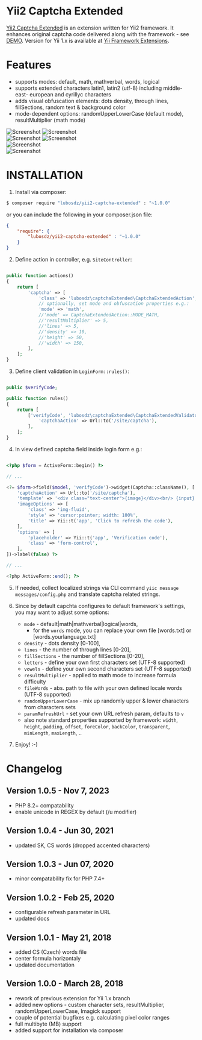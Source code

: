 Yii2 Captcha Extended
=====================

[Yii2 Captcha Extended](https://github.com/lubosdz/yii2-captcha-extended) is an extension written for Yii2 framework.
It enhances original captcha code delivered along with the framework - see [DEMO](https://synet.sk/blog/php/260-yii-framework-demos).
Version for Yii 1.x is available at [Yii Framework Extensions](https://www.yiiframework.com/extension/captcha-extended).


Features
========

* supports modes: default, math, mathverbal, words, logical
* supports extended characters latin1, latin2 (utf-8) including middle- east- european and cyrillyc characters
* adds visual obfuscation elements: dots density, through lines, fillSections, random text & background color
* mode-dependent options: randomUpperLowerCase (default mode), resultMultiplier (math mode)

![Screenshot](http://static.synet.sk/captchaExtendedShot.png)
![Screenshot](http://static.synet.sk/captchaExtendedShot-sk.png)<br />
![Screenshot](http://static.synet.sk/captchaExtendedShot-de.png)
![Screenshot](http://static.synet.sk/captchaExtended-logical.gif)<br />
![Screenshot](http://static.synet.sk/captchaExtended-mathverbal.gif)<br />
![Screenshot](http://static.synet.sk/captchaExtended-math.gif)

INSTALLATION
============

1) Install via composer:

```bash
$ composer require "lubosdz/yii2-captcha-extended" : "~1.0.0"
```

or you can include the following in your composer.json file:

```json
{
	"require": {
		"lubosdz/yii2-captcha-extended" : "~1.0.0"
	}
}
```

2) Define action in controller, e.g. `SiteController`:

```php

public function actions()
{
	return [
		'captcha' => [
			'class' => 'lubosdz\captchaExtended\CaptchaExtendedAction',
			// optionally, set mode and obfuscation properties e.g.:
			'mode' => 'math',
			//'mode' => CaptchaExtendedAction::MODE_MATH,
			//'resultMultiplier' => 5,
			//'lines' => 5,
			//'density' => 10,
			//'height' => 50,
			//'width' => 150,
		],
	];
}

```

3) Define client validation in `LoginForm::rules()`:

```php

public $verifyCode;

public function rules()
{
	return [
		['verifyCode', 'lubosdz\captchaExtended\CaptchaExtendedValidator',
			'captchaAction' => Url::to('/site/captcha'),
		],
	];
}

```

4) In view defined captcha field inside login form e.g.:

```php

<?php $form = ActiveForm::begin() ?>

// ...

<?= $form->field($model, 'verifyCode')->widget(Captcha::className(), [
	'captchaAction' => Url::to('/site/captcha'),
	'template' => '<div class="text-center">{image}</div><br/> {input} ',
	'imageOptions' => [
		'class' => 'img-fluid',
		'style' => 'cursor:pointer; width: 100%',
		'title' => Yii::t('app', 'Click to refresh the code'),
	],
	'options' => [
		'placeholder' => Yii::t('app', 'Verification code'),
		'class' => 'form-control',
	],
])->label(false) ?>

// ...

<?php ActiveForm::end(); ?>

```

5) If needed, collect localized strings via CLI command `yiic message messages/config.php` and translate captcha related strings.

6) Since by default capchta configures to default framework's settings, you may want to adjust some options:

	* `mode` - default|math|mathverbal|logical|words,
		* for the `words` mode, you can replace your own file [words.txt] or [words.yourlanguage.txt]
	* `density` - dots density [0-100],
	* `lines` - the number of through lines [0-20],
	* `fillSections` - the number of fillSections [0-20],
	* `letters` - define your own first characters set (UTF-8 supported)
	* `vowels` - define your own second characters set (UTF-8 supported)
	* `resultMultiplier` - applied to math mode to increase formula difficulty
	* `fileWords` - abs. path to file with your own defined locale words (UTF-8 supported)
	* `randomUpperLowerCase` - mix up randomly upper & lower characters from characters sets
	* `paramRefreshUrl` - set your own URL refresh param, defaults to `v`
	* also note standard properties supported by framework: `width`, `height`, `padding`, `offset`, `foreColor`, `backColor`, `transparent`, `minLength`, `maxLength`, ..

7) Enjoy! :-)


Changelog
=========

Version 1.0.5 - Nov 7, 2023
------------------------------

- PHP 8.2+ compatability
- enable unicode in REGEX by default (/u modifier)


Version 1.0.4 - Jun 30, 2021
------------------------------

- updated SK, CS words (dropped accented characters)


Version 1.0.3 - Jun 07, 2020
------------------------------

- minor compatability fix for PHP 7.4+


Version 1.0.2 - Feb 25, 2020
------------------------------

- configurable refresh parameter in URL
- updated docs


Version 1.0.1 - May 21, 2018
------------------------------

- added CS (Czech) words file
- center formula horizontaly
- updated documentation


Version 1.0.0 - March 28, 2018
------------------------------

- rework of previous extension for Yii 1.x branch
- added new options - custom character sets, resultMultiplier, randomUpperLowerCase, Imagick support
- couple of potential bugfixes e.g. calculating pixel color ranges
- full multibyte (MB) support
- added support for installation via composer

